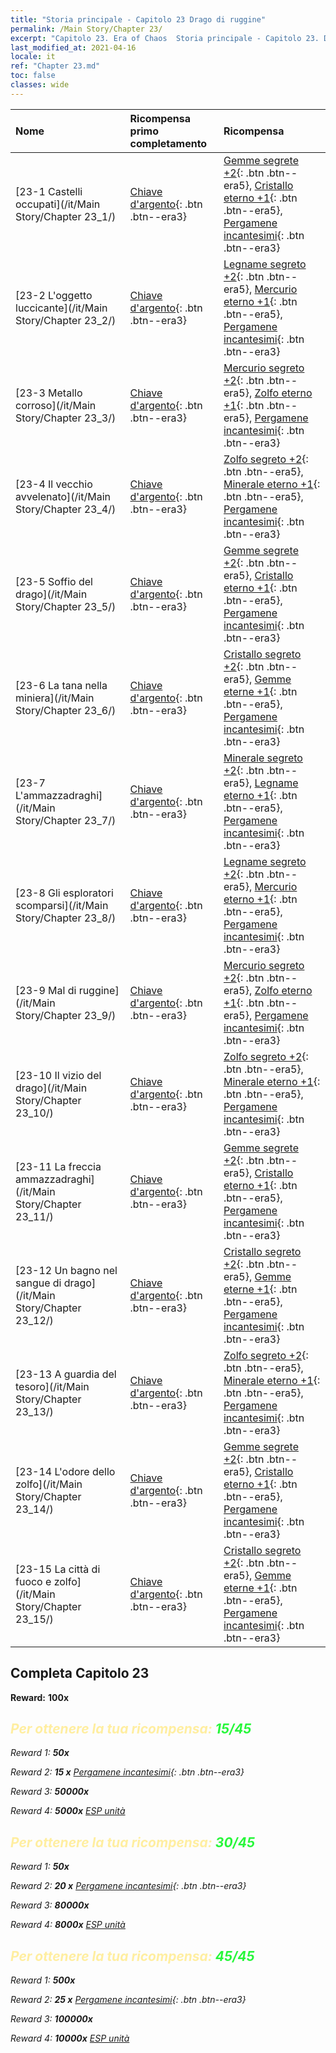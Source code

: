 ```yaml
---
title: "Storia principale - Capitolo 23 Drago di ruggine"
permalink: /Main Story/Chapter 23/
excerpt: "Capitolo 23. Era of Chaos  Storia principale - Capitolo 23. Drago di ruggine"
last_modified_at: 2021-04-16
locale: it
ref: "Chapter 23.md"
toc: false
classes: wide
---
```


  | Nome |  Ricompensa primo completamento | Ricompensa |
  |:------------|:------------|:------------| 
  | [23-1 Castelli occupati](/it/Main Story/Chapter 23_1/) | [Chiave d'argento](/it/Items/con_693/){: .btn .btn--era3} | [Gemme segrete +2](/it/Items/mat_79/){: .btn .btn--era5}, [Cristallo eterno +1](/it/Items/mat_73/){: .btn .btn--era5}, [Pergamene incantesimi](/it/Items/con_694/){: .btn .btn--era3} |
  | [23-2 L'oggetto luccicante](/it/Main Story/Chapter 23_2/) | [Chiave d'argento](/it/Items/con_693/){: .btn .btn--era3} | [Legname segreto +2](/it/Items/mat_76/){: .btn .btn--era5}, [Mercurio eterno +1](/it/Items/mat_70/){: .btn .btn--era5}, [Pergamene incantesimi](/it/Items/con_694/){: .btn .btn--era3} |
  | [23-3 Metallo corroso](/it/Main Story/Chapter 23_3/) | [Chiave d'argento](/it/Items/con_693/){: .btn .btn--era3} | [Mercurio segreto +2](/it/Items/mat_77/){: .btn .btn--era5}, [Zolfo eterno +1](/it/Items/mat_71/){: .btn .btn--era5}, [Pergamene incantesimi](/it/Items/con_694/){: .btn .btn--era3} |
  | [23-4 Il vecchio avvelenato](/it/Main Story/Chapter 23_4/) | [Chiave d'argento](/it/Items/con_693/){: .btn .btn--era3} | [Zolfo segreto +2](/it/Items/mat_78/){: .btn .btn--era5}, [Minerale eterno +1](/it/Items/mat_68/){: .btn .btn--era5}, [Pergamene incantesimi](/it/Items/con_694/){: .btn .btn--era3} |
  | [23-5 Soffio del drago](/it/Main Story/Chapter 23_5/) | [Chiave d'argento](/it/Items/con_693/){: .btn .btn--era3} | [Gemme segrete +2](/it/Items/mat_79/){: .btn .btn--era5}, [Cristallo eterno +1](/it/Items/mat_73/){: .btn .btn--era5}, [Pergamene incantesimi](/it/Items/con_694/){: .btn .btn--era3} |
  | [23-6 La tana nella miniera](/it/Main Story/Chapter 23_6/) | [Chiave d'argento](/it/Items/con_693/){: .btn .btn--era3} | [Cristallo segreto +2](/it/Items/mat_80/){: .btn .btn--era5}, [Gemme eterne +1](/it/Items/mat_72/){: .btn .btn--era5}, [Pergamene incantesimi](/it/Items/con_694/){: .btn .btn--era3} |
  | [23-7 L'ammazzadraghi](/it/Main Story/Chapter 23_7/) | [Chiave d'argento](/it/Items/con_693/){: .btn .btn--era3} | [Minerale segreto +2](/it/Items/mat_75/){: .btn .btn--era5}, [Legname eterno +1](/it/Items/mat_69/){: .btn .btn--era5}, [Pergamene incantesimi](/it/Items/con_694/){: .btn .btn--era3} |
  | [23-8 Gli esploratori scomparsi](/it/Main Story/Chapter 23_8/) | [Chiave d'argento](/it/Items/con_693/){: .btn .btn--era3} | [Legname segreto +2](/it/Items/mat_76/){: .btn .btn--era5}, [Mercurio eterno +1](/it/Items/mat_70/){: .btn .btn--era5}, [Pergamene incantesimi](/it/Items/con_694/){: .btn .btn--era3} |
  | [23-9 Mal di ruggine](/it/Main Story/Chapter 23_9/) | [Chiave d'argento](/it/Items/con_693/){: .btn .btn--era3} | [Mercurio segreto +2](/it/Items/mat_77/){: .btn .btn--era5}, [Zolfo eterno +1](/it/Items/mat_71/){: .btn .btn--era5}, [Pergamene incantesimi](/it/Items/con_694/){: .btn .btn--era3} |
  | [23-10 Il vizio del drago](/it/Main Story/Chapter 23_10/) | [Chiave d'argento](/it/Items/con_693/){: .btn .btn--era3} | [Zolfo segreto +2](/it/Items/mat_78/){: .btn .btn--era5}, [Minerale eterno +1](/it/Items/mat_68/){: .btn .btn--era5}, [Pergamene incantesimi](/it/Items/con_694/){: .btn .btn--era3} |
  | [23-11 La freccia ammazzadraghi](/it/Main Story/Chapter 23_11/) | [Chiave d'argento](/it/Items/con_693/){: .btn .btn--era3} | [Gemme segrete +2](/it/Items/mat_79/){: .btn .btn--era5}, [Cristallo eterno +1](/it/Items/mat_73/){: .btn .btn--era5}, [Pergamene incantesimi](/it/Items/con_694/){: .btn .btn--era3} |
  | [23-12 Un bagno nel sangue di drago](/it/Main Story/Chapter 23_12/) | [Chiave d'argento](/it/Items/con_693/){: .btn .btn--era3} | [Cristallo segreto +2](/it/Items/mat_80/){: .btn .btn--era5}, [Gemme eterne +1](/it/Items/mat_72/){: .btn .btn--era5}, [Pergamene incantesimi](/it/Items/con_694/){: .btn .btn--era3} |
  | [23-13 A guardia del tesoro](/it/Main Story/Chapter 23_13/) | [Chiave d'argento](/it/Items/con_693/){: .btn .btn--era3} | [Zolfo segreto +2](/it/Items/mat_78/){: .btn .btn--era5}, [Minerale eterno +1](/it/Items/mat_68/){: .btn .btn--era5}, [Pergamene incantesimi](/it/Items/con_694/){: .btn .btn--era3} |
  | [23-14 L'odore dello zolfo](/it/Main Story/Chapter 23_14/) | [Chiave d'argento](/it/Items/con_693/){: .btn .btn--era3} | [Gemme segrete +2](/it/Items/mat_79/){: .btn .btn--era5}, [Cristallo eterno +1](/it/Items/mat_73/){: .btn .btn--era5}, [Pergamene incantesimi](/it/Items/con_694/){: .btn .btn--era3} |
  | [23-15 La città di fuoco e zolfo](/it/Main Story/Chapter 23_15/) | [Chiave d'argento](/it/Items/con_693/){: .btn .btn--era3} | [Cristallo segreto +2](/it/Items/mat_80/){: .btn .btn--era5}, [Gemme eterne +1](/it/Items/mat_72/){: .btn .btn--era5}, [Pergamene incantesimi](/it/Items/con_694/){: .btn .btn--era3} |


## Completa Capitolo 23

 **Reward:**  **100x** <i class="fas fa-gem"/>



## <span style="color: #ffeea0">Per ottenere la tua ricompensa: </span><span style="color: #27f73a">15/45</span>

 Reward 1:  **50x** <i class="fas fa-gem"/>

 Reward 2: **15 x** [Pergamene incantesimi](/it/Items/con_694/){: .btn .btn--era3}

 Reward 3:  **50000x** <i class="fas fa-coins"/>

 Reward 4:  **5000x** [ESP unità](/it/Items/con_902/)



## <span style="color: #ffeea0">Per ottenere la tua ricompensa: </span><span style="color: #27f73a">30/45</span>

 Reward 1:  **50x** <i class="fas fa-gem"/>

 Reward 2: **20 x** [Pergamene incantesimi](/it/Items/con_694/){: .btn .btn--era3}

 Reward 3:  **80000x** <i class="fas fa-coins"/>

 Reward 4:  **8000x** [ESP unità](/it/Items/con_902/)



## <span style="color: #ffeea0">Per ottenere la tua ricompensa: </span><span style="color: #27f73a">45/45</span>

 Reward 1:  **500x** <i class="fas fa-gem"/>

 Reward 2: **25 x** [Pergamene incantesimi](/it/Items/con_694/){: .btn .btn--era3}

 Reward 3:  **100000x** <i class="fas fa-coins"/>

 Reward 4:  **10000x** [ESP unità](/it/Items/con_902/)

